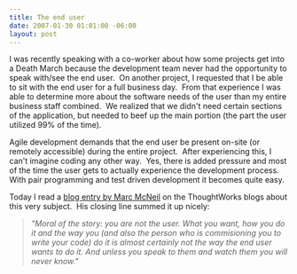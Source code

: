 ```yaml
---
title: The end user
date: 2007-01-30 01:01:00 -06:00
layout: post
---
```


I was recently speaking with a co-worker about how some projects get into a Death March because the development team never had the opportunity to speak with/see the end user.  On another project, I requested that I be able to sit with the end user for a full business day.  From that experience I was able to determine more about the software needs of the user than my entire business staff combined.  We realized that we didn't need certain sections of the application, but needed to beef up the main portion (the part the user utilized 99% of the time).

Agile development demands that the end user be present on-site (or remotely accessible) during the entire project.  After experiencing this, I can't imagine coding any other way.  Yes, there is added pressure and most of the time the user gets to actually experience the development process.  With pair programming and test driven development it becomes quite easy.

Today I read a [blog entry by Marc McNeil](http://www.dancingmango.com/blog/2007/01/29/would-you-humanise-a-hammer/) on the ThoughtWorks blogs about this very subject.  His closing line summed it up nicely:

> _"Moral of the story: you are not the user. What you want, how you do it and the way you (and also the person who is commisioning you to write your code) do it is almost certainly not the way the end user wants to do it. And unless you speak to them and watch them you will never know."_